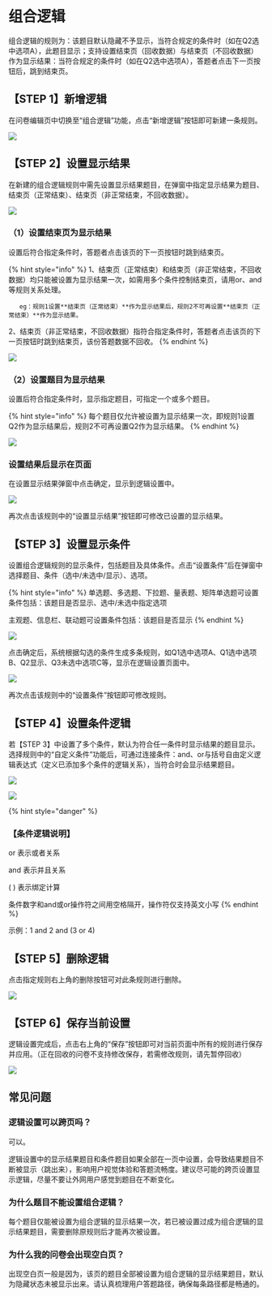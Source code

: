 # 组合逻辑

组合逻辑的规则为：该题目默认隐藏不予显示，当符合规定的条件时（如在Q2选中选项A），此题目显示；支持设置结束页（回收数据）与结束页（不回收数据）作为显示结果：当符合规定的条件时（如在Q2选中选项A），答题者点击下一页按钮后，跳到结束页。

## 【STEP 1】新增逻辑

在问卷编辑页中切换至“组合逻辑”功能，点击“新增逻辑”按钮即可新建一条规则。

![](../../.gitbook/assets/image%20%2845%29.png)

## 【STEP 2】设置显示结果

在新建的组合逻辑规则中需先设置显示结果题目，在弹窗中指定显示结果为题目、结束页（正常结束）、结束页（非正常结束，不回收数据）。

![](../../.gitbook/assets/image%20%28155%29.png)

### （1）设置结束页为显示结果

设置后符合指定条件时，答题者点击该页的下一页按钮时跳到结束页。

{% hint style="info" %}
1、结束页（正常结束）和结束页（非正常结束，不回收数据）均只能被设置为显示结果一次，如需用多个条件控制结束页，请用or、and等规则关系处理。  

       eg：规则1设置**结束页（正常结束）**作为显示结果后，规则2不可再设置**结束页（正常结束）**作为显示结果。

2、结束页（非正常结束，不回收数据）指符合指定条件时，答题者点击该页的下一页按钮时跳到结束页，该份答题数据不回收。
{% endhint %}

![](../../.gitbook/assets/image%20%2883%29.png)

### （2）设置题目为显示结果

设置后符合指定条件时，显示指定题目，可指定一个或多个题目。

{% hint style="info" %}
每个题目仅允许被设置为显示结果一次，即规则1设置Q2作为显示结果后，规则2不可再设置Q2作为显示结果。
{% endhint %}

![](../../.gitbook/assets/image%20%28277%29.png)

### 设置结果后显示在页面

在设置显示结果弹窗中点击确定，显示到逻辑设置中。

![](../../.gitbook/assets/image%20%28160%29.png)

再次点击该规则中的“设置显示结果”按钮即可修改已设置的显示结果。

## 【STEP 3】设置显示条件

设置组合逻辑规则的显示条件，包括题目及具体条件。点击“设置条件”后在弹窗中选择题目、条件（选中/未选中/显示）、选项。

{% hint style="info" %}
单选题、多选题、下拉题、量表题、矩阵单选题可设置条件包括：该题目是否显示、选中/未选中指定选项

主观题、信息栏、联动题可设置条件包括：该题目是否显示
{% endhint %}

![](../../.gitbook/assets/image%20%28338%29.png)

点击确定后，系统根据勾选的条件生成多条规则，如Q1选中选项A、Q1选中选项B、Q2显示、Q3未选中选项C等，显示在逻辑设置页面中。

![](../../.gitbook/assets/image%20%28250%29.png)

再次点击该规则中的“设置条件”按钮即可修改规则。

## 【STEP 4】设置条件逻辑

若【STEP 3】中设置了多个条件，默认为符合任一条件时显示结果的题目显示。选择规则中的“自定义条件”功能后，可通过连接条件：and、or与括号自由定义逻辑表达式（定义已添加多个条件的逻辑关系），当符合时会显示结果题目。

![](../../.gitbook/assets/image%20%28372%29.png)

![](../../.gitbook/assets/image%20%28289%29.png)

{% hint style="danger" %}
### 【条件逻辑说明】

or 表示或者关系 

and 表示并且关系 

\( \) 表示绑定计算

条件数字和and或or操作符之间用空格隔开，操作符仅支持英文小写
{% endhint %}

示例：1 and 2 and \(3 or 4\) 

## 【STEP 5】删除逻辑

点击指定规则右上角的删除按钮可对此条规则进行删除。

![](../../.gitbook/assets/image%20%2847%29.png)

## 【STEP 6】保存当前设置

逻辑设置完成后，点击右上角的“保存”按钮即可对当前页面中所有的规则进行保存并应用。（正在回收的问卷不支持修改保存，若需修改规则，请先暂停回收）

![](../../.gitbook/assets/image%20%2811%29.png)

## 常见问题

### 逻辑设置可以跨页吗？

可以。

逻辑设置中的显示结果题目和条件题目如果全部在一页中设置，会导致结果题目不断被显示（跳出来），影响用户视觉体验和答题流畅度。建议尽可能的跨页设置显示逻辑，尽量不要让外网用户感觉到题目在不断变化。



### 为什么题目不能设置组合逻辑？

每个题目仅能被设置为组合逻辑的显示结果一次，若已被设置过成为组合逻辑的显示结果题目，需要删除原规则后才能再次被设置。



### 为什么我的问卷会出现空白页？

出现空白页一般是因为，该页的题目全部被设置为组合逻辑的显示结果题目，默认为隐藏状态未被显示出来。请认真梳理用户答题路径，确保每条路径都是畅通的。





